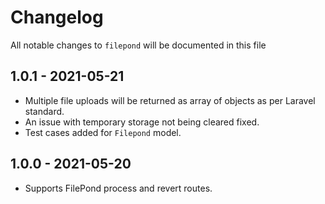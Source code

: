 # Changelog

All notable changes to `filepond` will be documented in this file

## 1.0.1 - 2021-05-21

- Multiple file uploads will be returned as array of objects as per Laravel standard.
- An issue with temporary storage not being cleared fixed.
- Test cases added for `Filepond` model.

## 1.0.0 - 2021-05-20

- Supports FilePond process and revert routes.
